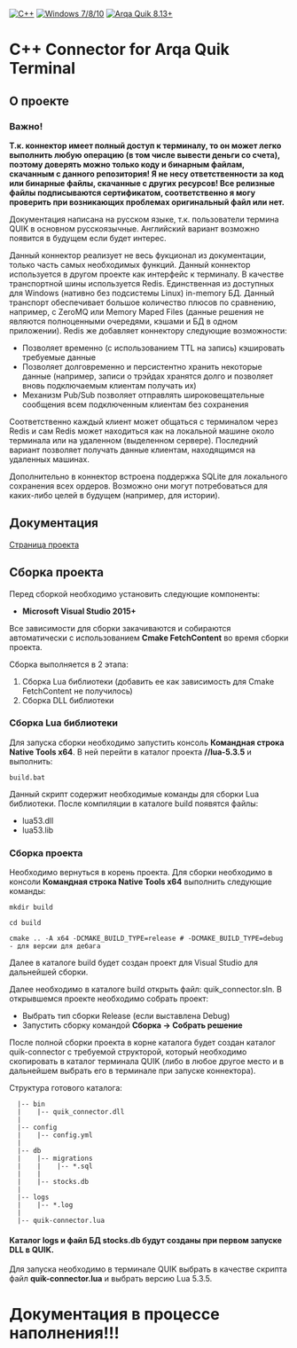 [![C++](https://img.shields.io/badge/C++-%2011-green.svg)]()
[![Windows 7/8/10](https://img.shields.io/badge/Windows-7/8/10-blue.svg)](https://www.microsoft.com/)
[![Arqa Quik 8.13+](https://img.shields.io/badge/Arqa%20Quik-8.13+-green.svg)](https://arqatech.com/en/products/quik/)

# C++ Connector for Arqa Quik Terminal

## О проекте
### Важно!
**Т.к. коннектор имеет полный доступ к терминалу, то он может легко выполнить любую операцию (в том числе вывести деньги
со счета), поэтому доверять можно только коду и бинарным файлам, скачанным с данного репозитория!
Я не несу ответственности за код или бинарные файлы, скачанные с других ресурсов!
Все релизные файлы подписываются сертификатом, соответственно я могу проверить при возникающих проблемах оригинальный файл или нет.**

Документация написана на русском языке, т.к. пользователи термина QUIK в основном русскоязычные. Английский вариант
возможно появится в будущем если будет интерес.

Данный коннектор реализует не весь фукционал из документации, только часть самых необходимых функций. Данный коннектор
используется в другом проекте как интерфейс к терминалу.
В качестве транспортной шины используется Redis. Единственная из доступных для Windows (нативно без подсистемы Linux)
in-memory БД. Данный транспорт обеспечивает большое количество плюсов по сравнению, например, с ZeroMQ или Memory Maped
Files (данные решения не являются полноценными очередями, кэшами и БД в одном приложении). Redis же добавляет коннектору
следующие возможности:
  - Позволяет временно (с использованием TTL на запись) кэшировать требуемые данные
  - Позволяет долговременно и персистентно хранить некоторые данные (например, записи о трэйдах хранятся долго и позволяет
    вновь подключаемым клиентам получать их)
  - Механизм Pub/Sub позволяет отправлять широковещательные сообщения всем подключенным клиентам без сохранения

Соответственно каждый клиент может общаться с терминалом через Redis и сам Redis может находиться как на локальной
машине около терминала или на удаленном (выделенном сервере). Последний вариант позволяет получать данные клиентам, 
находящимся на удаленных машинах.

Дополнительно в коннектор встроена поддержка SQLite для локального сохранения всех ордеров. Возможно они могут потребоваться
для каких-либо целей в будущем (например, для истории).

## Документация
[Страница проекта](https://slm-dev.com/quik-connector/)

## Сборка проекта
Перед сборкой необходимо установить следующие компоненты:
  - **Microsoft Visual Studio 2015+**

Все зависимости для сборки закачиваются и собираются автоматически с использованием **Cmake FetchContent** во время
сборки проекта.

Сборка выполняется в 2 этапа:
  1. Сборка Lua библиотеки (добавить ее как зависимость для Cmake FetchContent не получилось)
  2. Сборка DLL библиотеки

### Сборка Lua библиотеки
Для запуска сборки необходимо запустить консоль **Командная строка Native Tools x64**.
В ней перейти в каталог проекта **/<path-to-quik-connector>/lua-5.3.5** и выполнить:
```shell
build.bat
```

Данный скрипт содержит необходимые команды для сборки Lua библиотеки. После компиляции в каталоге build появятся файлы:
  - lua53.dll
  - lua53.lib

### Сборка проекта
Необходимо вернуться в корень проекта. Для сборки необходимо в консоли **Командная строка Native Tools x64** выполнить
следующие команды:
```shell
mkdir build

cd build
 
cmake .. -A x64 -DCMAKE_BUILD_TYPE=release # -DCMAKE_BUILD_TYPE=debug - для версии для дебага
```

Далее в каталоге build будет создан проект для Visual Studio для дальнейшей сборки. 

Далее необходимо в каталоге build открыть файл: quik_connector.sln. В открывшемся проекте необходимо собрать проект:
  - Выбрать тип сборки Release (если выставлена Debug)
  - Запустить сборку командой **Сборка -> Собрать решение**

После полной сборки проекта в корне каталога будет создан каталог quik-connector с требуемой структорой, который необходимо
скопировать в каталог терминала QUIK (либо в любое другое место и в дальнейшем выбрать его в терминале при запуске коннектора).

Структура готового каталога:
```shell
  |-- bin
  |    |-- quik_connector.dll
  |  
  |-- config
  |    |-- config.yml
  |  
  |-- db
  |    |-- migrations
  |    |    |-- *.sql
  |    |
  |    |-- stocks.db
  |  
  |-- logs
  |    |-- *.log
  |  
  |-- quik-connector.lua
```

#### Каталог **logs** и файл БД **stocks.db** будут созданы при первом запуске DLL в QUIK.

Для запуска необходимо в терминале QUIK выбрать в качестве скрипта файл **quik-connector.lua** и выбрать версию Lua 5.3.5.

# Документация в процессе наполнения!!!
